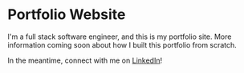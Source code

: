# Portfolio Website

I'm a full stack software engineer, and this is my portfolio site. More information coming soon about how I built this portfolio from scratch. 

In the meantime, connect with me on [LinkedIn](https://www.linkedin.com/in/cole-e-flournoy/)!